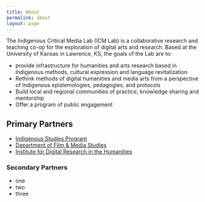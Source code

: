 ```yaml
---
title: About
permalink: about
layout: page
---
```


The Indigenous Critical Media Lab (ICM Lab) is a collaborative research and teaching co-op for the exploration of digital arts and research. Based at the University of Kansas in Lawrence, KS, the goals of the Lab are to:

* provide infrastructure for humanities and arts research based in Indigenous methods, cultural expression and language revitalization
* Rethink methods of digital humanities and media arts from a perspective of Indigenous epistemologies, pedagogies, and protocols
* Build local and regional communities of practice, knowledge sharing and mentorship
* Offer a program of public engagement

## Primary Partners

* [Indigenous Studies Program](http://indigenous.ku.edu)
* [Department of Film & Media Studies](http://film.ku.edu)
* [Institute for Digital Research in the Humanities](http://idrh.ku.edu)

### Secondary Partners

* one
* two
* three
